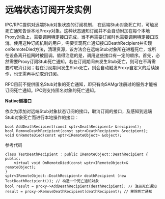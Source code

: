 # 远端状态订阅开发实例<a name="ZH-CN_TOPIC_0000001104030756"></a>

IPC/RPC提供对远端Stub对象状态的订阅机制， 在远端Stub对象死亡时，可触发死亡通知告诉本地Proxy对象。这种状态通知订阅并不会自动附加在每个本地Proxy对象上，需要调用特定接口完成，当不再需要订阅时也需要调用特定接口取消。使用这种订阅机制的用户，需要实现死亡通知接口DeathRecipient并实现onRemoteDied方法，清理资源，该方法会在远端Stub对象所在进程死亡，或所在设备离开组网时被回调。值得注意的是，调用这些接口有一定的顺序。首先，必然需要Proxy订阅Stub死亡通知，若在订阅期间未发生Stub死亡，则可在不再需要时取消订阅；若在订阅期间发生Stub死亡，则会自动触发Proxy自定义的后续操作，也无需再手动取消订阅。

RPC目前不提供匿名Stub对象的死亡通知，即只有向SAMgr注册过的服务才能被订阅死亡通知。IPC则支持匿名对象的死亡通知。

**Native侧接口**

依次为添加对远端Stub对象状态订阅的接口，取消订阅的接口，及感知到远端Stub对象死亡而进行本地操作的接口：

```
bool AddDeathRecipient(const sptr<DeathRecipient> &recipient);
bool RemoveDeathRecipient(const sptr<DeathRecipient> &recipient);
void OnRemoteDied(const wptr<IRemoteObject> &object);
```

参考代码

```
class TestDeathRecipient : public IRemoteObject::DeathRecipient {
public:
    virtual void OnRemoteDied(const wptr<IRemoteObject>& remoteObject);
}
sptr<IRemoteObject::DeathRecipient> deathRecipient (new TestDeathRecipient()); // 构造一个死亡通知对象
bool result = proxy->AddDeathRecipient(deathRecipient); // 注册死亡通知
result = proxy->RemoveDeathRecipient(deathRecipient); // 移除死亡通知
```

